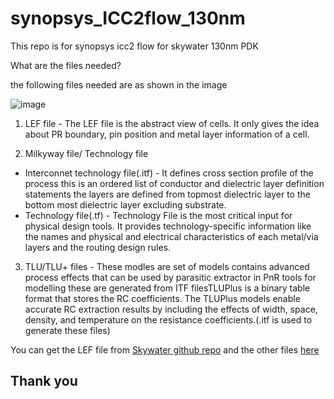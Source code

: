 # synopsys_ICC2flow_130nm
This repo is for synopsys icc2 flow for skywater 130nm PDK

What are the files needed?

the following files needed are as shown in the image 

![image](https://user-images.githubusercontent.com/76478624/213088789-8b139a29-bd20-4c49-82ca-4fc602e5ba2f.png)


1. LEF file - The LEF file is the abstract view of cells. It only gives the idea about PR boundary, pin position and metal layer information of a cell. 

2. Milkyway file/ Technology file 
  - Interconnet technology file(.itf) -  It defines cross section profile of the process this is an ordered list of conductor and dielectric layer definition statements the layers are defined from topmost dielectric layer to the bottom most dielectric layer excluding substrate.  
  - Technology file(.tf) - Technology File is the most critical input for physical design tools. It provides technology-specific information like the names and physical and electrical characteristics of each metal/via layers and the routing design rules.
  
3. TLU/TLU+ files - These modles are set of models contains advanced process effects that can be used by parasitic extractor in PnR tools for modelling these are generated from ITF filesTLUPlus is a binary table format that stores the RC coefficients. The TLUPlus models enable accurate RC extraction results by including the effects of width, space, density, and temperature on the resistance coefficients.(.itf is used to generate these files)


You can get the LEF file from [Skywater github repo](https://github.com/google/skywater-pdk) and the other files [here](https://github.com/bharath19-gs/synopsys_ICC2flow_130nm/tree/main/synopsys_skywater_flow_nominal)
 



## Thank you
